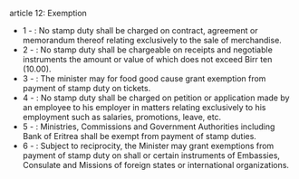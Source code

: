 article 12: Exemption

<ul>
			<li>1 - : No stamp duty shall be charged on contract, agreement or memorandum thereof relating exclusively to the sale of merchandise. <ul>
			</ul></li>			<li>2 - : No stamp duty shall be chargeable on receipts and negotiable instruments the amount or value of which does not exceed Birr ten (10.00). <ul>
			</ul></li>			<li>3 - : The minister may for food good cause grant exemption from payment of stamp duty on tickets. <ul>
			</ul></li>			<li>4 - : No stamp duty shall be charged on petition or application made by an employee to his employer in matters relating exclusively to his employment such as salaries, promotions, leave, etc. <ul>
			</ul></li>			<li>5 - : Ministries, Commissions and Government Authorities including Bank of Eritrea shall be exempt from payment of stamp duties. <ul>
			</ul></li>			<li>6 - : Subject to reciprocity, the Minister may grant exemptions from payment of stamp duty on shall or certain instruments of Embassies, Consulate and Missions of foreign states or international organizations. <ul>
			</ul></li></ul>
